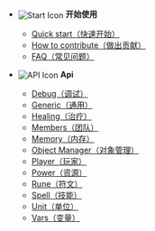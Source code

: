 - <img src="https://gitee.com/smallzyc/ni/raw/main/docs/_media/start.png" alt="Start Icon" style="vertical-align: middle;"> **开始使用**

  - [Quick start（快速开始）](getting-started/quickstart.md)
  - [How to contribute（做出贡献）](getting-started/how-to-contribute.md)
  - [FAQ（常见问题）](getting-started/faq.md)

- <img src="https://gitee.com/smallzyc/ni/raw/main/docs/_media/api.png" alt="API Icon" style="vertical-align: middle;"> **Api**

  - [Debug（调试）](api/debug.md)
  - [Generic（通用）](api/generic.md)
  - [Healing（治疗）](api/healing.md)
  - [Members（团队）](api/members.md)
  - [Memory（内存）](api/memory.md)
  - [Object Manager（对象管理）](api/object-manager.md)
  - [Player（玩家）](api/player.md)
  - [Power（资源）](api/power.md)
  - [Rune（符文）](api/rune.md)
  - [Spell（技能）](api/spell.md)
  - [Unit（单位）](api/unit.md)
  - [Vars（变量）](api/vars.md)